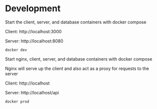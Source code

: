 # Development

Start the client, server, and database containers with docker compose

Client: http://localhost:3000

Server: http://localhost:8080

```docker dev```

Start nginx, client, server, and database containers with docker compose

Nginx will serve up the client and also act as a proxy for requests to the server

Client: http://localhost

Server: http://localhost/api

```docker prod```